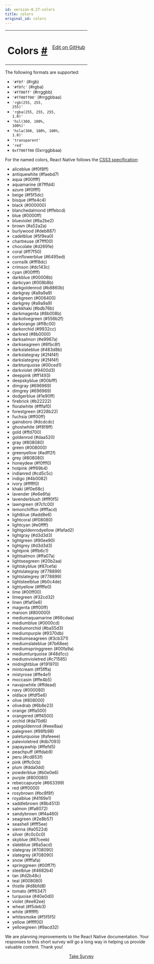 ```yaml
---
id: version-0.27-colors
title: colors
original_id: colors
---
```

<a id="content"></a><table width="100%"><tbody><tr><td><h1><a class="anchor" name="colors"></a>Colors <a class="hash-link" href="docs/colors.html#colors">#</a></h1></td><td style="text-align:right;"><a target="_blank" href="https://github.com/facebook/react-native/blob/0.27-stable/docs/Colors.md">Edit on GitHub</a></td></tr></tbody></table><div><p>The following formats are supported:</p><ul><li><code>'#f0f'</code> (#rgb)</li><li><code>'#f0fc'</code> (#rgba)</li><li><code>'#ff00ff'</code> (#rrggbb)</li><li><code>'#ff00ff00'</code> (#rrggbbaa)</li><li><code>'rgb(255, 255, 255)'</code></li><li><code>'rgba(255, 255, 255, 1.0)'</code></li><li><code>'hsl(360, 100%, 100%)'</code></li><li><code>'hsla(360, 100%, 100%, 1.0)'</code></li><li><code>'transparent'</code></li><li><code>'red'</code></li><li><code>0xff00ff00</code> (0xrrggbbaa)</li></ul><p>For the named colors, React Native follows the <a href="http://www.w3.org/TR/css3-color/#svg-color" target="_blank">CSS3 specification</a>:</p><ul><li><span class="color" style="background-color:aliceblue;"></span> aliceblue (#f0f8ff)</li><li><span class="color" style="background-color:antiquewhite;"></span> antiquewhite (#faebd7)</li><li><span class="color" style="background-color:aqua;"></span> aqua (#00ffff)</li><li><span class="color" style="background-color:aquamarine;"></span> aquamarine (#7fffd4)</li><li><span class="color" style="background-color:azure;"></span> azure (#f0ffff)</li><li><span class="color" style="background-color:beige;"></span> beige (#f5f5dc)</li><li><span class="color" style="background-color:bisque;"></span> bisque (#ffe4c4)</li><li><span class="color" style="background-color:black;"></span> black (#000000)</li><li><span class="color" style="background-color:blanchedalmond;"></span> blanchedalmond (#ffebcd)</li><li><span class="color" style="background-color:blue;"></span> blue (#0000ff)</li><li><span class="color" style="background-color:blueviolet;"></span> blueviolet (#8a2be2)</li><li><span class="color" style="background-color:brown;"></span> brown (#a52a2a)</li><li><span class="color" style="background-color:burlywood;"></span> burlywood (#deb887)</li><li><span class="color" style="background-color:cadetblue;"></span> cadetblue (#5f9ea0)</li><li><span class="color" style="background-color:chartreuse;"></span> chartreuse (#7fff00)</li><li><span class="color" style="background-color:chocolate;"></span> chocolate (#d2691e)</li><li><span class="color" style="background-color:coral;"></span> coral (#ff7f50)</li><li><span class="color" style="background-color:cornflowerblue;"></span> cornflowerblue (#6495ed)</li><li><span class="color" style="background-color:cornsilk;"></span> cornsilk (#fff8dc)</li><li><span class="color" style="background-color:crimson;"></span> crimson (#dc143c)</li><li><span class="color" style="background-color:cyan;"></span> cyan (#00ffff)</li><li><span class="color" style="background-color:darkblue;"></span> darkblue (#00008b)</li><li><span class="color" style="background-color:darkcyan;"></span> darkcyan (#008b8b)</li><li><span class="color" style="background-color:darkgoldenrod;"></span> darkgoldenrod (#b8860b)</li><li><span class="color" style="background-color:darkgray;"></span> darkgray (#a9a9a9)</li><li><span class="color" style="background-color:darkgreen;"></span> darkgreen (#006400)</li><li><span class="color" style="background-color:darkgrey;"></span> darkgrey (#a9a9a9)</li><li><span class="color" style="background-color:darkkhaki;"></span> darkkhaki (#bdb76b)</li><li><span class="color" style="background-color:darkmagenta;"></span> darkmagenta (#8b008b)</li><li><span class="color" style="background-color:darkolivegreen;"></span> darkolivegreen (#556b2f)</li><li><span class="color" style="background-color:darkorange;"></span> darkorange (#ff8c00)</li><li><span class="color" style="background-color:darkorchid;"></span> darkorchid (#9932cc)</li><li><span class="color" style="background-color:darkred;"></span> darkred (#8b0000)</li><li><span class="color" style="background-color:darksalmon;"></span> darksalmon (#e9967a)</li><li><span class="color" style="background-color:darkseagreen;"></span> darkseagreen (#8fbc8f)</li><li><span class="color" style="background-color:darkslateblue;"></span> darkslateblue (#483d8b)</li><li><span class="color" style="background-color:darkslategray;"></span> darkslategray (#2f4f4f)</li><li><span class="color" style="background-color:darkslategrey;"></span> darkslategrey (#2f4f4f)</li><li><span class="color" style="background-color:darkturquoise;"></span> darkturquoise (#00ced1)</li><li><span class="color" style="background-color:darkviolet;"></span> darkviolet (#9400d3)</li><li><span class="color" style="background-color:deeppink;"></span> deeppink (#ff1493)</li><li><span class="color" style="background-color:deepskyblue;"></span> deepskyblue (#00bfff)</li><li><span class="color" style="background-color:dimgray;"></span> dimgray (#696969)</li><li><span class="color" style="background-color:dimgrey;"></span> dimgrey (#696969)</li><li><span class="color" style="background-color:dodgerblue;"></span> dodgerblue (#1e90ff)</li><li><span class="color" style="background-color:firebrick;"></span> firebrick (#b22222)</li><li><span class="color" style="background-color:floralwhite;"></span> floralwhite (#fffaf0)</li><li><span class="color" style="background-color:forestgreen;"></span> forestgreen (#228b22)</li><li><span class="color" style="background-color:fuchsia;"></span> fuchsia (#ff00ff)</li><li><span class="color" style="background-color:gainsboro;"></span> gainsboro (#dcdcdc)</li><li><span class="color" style="background-color:ghostwhite;"></span> ghostwhite (#f8f8ff)</li><li><span class="color" style="background-color:gold;"></span> gold (#ffd700)</li><li><span class="color" style="background-color:goldenrod;"></span> goldenrod (#daa520)</li><li><span class="color" style="background-color:gray;"></span> gray (#808080)</li><li><span class="color" style="background-color:green;"></span> green (#008000)</li><li><span class="color" style="background-color:greenyellow;"></span> greenyellow (#adff2f)</li><li><span class="color" style="background-color:grey;"></span> grey (#808080)</li><li><span class="color" style="background-color:honeydew;"></span> honeydew (#f0fff0)</li><li><span class="color" style="background-color:hotpink;"></span> hotpink (#ff69b4)</li><li><span class="color" style="background-color:indianred;"></span> indianred (#cd5c5c)</li><li><span class="color" style="background-color:indigo;"></span> indigo (#4b0082)</li><li><span class="color" style="background-color:ivory;"></span> ivory (#fffff0)</li><li><span class="color" style="background-color:khaki;"></span> khaki (#f0e68c)</li><li><span class="color" style="background-color:lavender;"></span> lavender (#e6e6fa)</li><li><span class="color" style="background-color:lavenderblush;"></span> lavenderblush (#fff0f5)</li><li><span class="color" style="background-color:lawngreen;"></span> lawngreen (#7cfc00)</li><li><span class="color" style="background-color:lemonchiffon;"></span> lemonchiffon (#fffacd)</li><li><span class="color" style="background-color:lightblue;"></span> lightblue (#add8e6)</li><li><span class="color" style="background-color:lightcoral;"></span> lightcoral (#f08080)</li><li><span class="color" style="background-color:lightcyan;"></span> lightcyan (#e0ffff)</li><li><span class="color" style="background-color:lightgoldenrodyellow;"></span> lightgoldenrodyellow (#fafad2)</li><li><span class="color" style="background-color:lightgray;"></span> lightgray (#d3d3d3)</li><li><span class="color" style="background-color:lightgreen;"></span> lightgreen (#90ee90)</li><li><span class="color" style="background-color:lightgrey;"></span> lightgrey (#d3d3d3)</li><li><span class="color" style="background-color:lightpink;"></span> lightpink (#ffb6c1)</li><li><span class="color" style="background-color:lightsalmon;"></span> lightsalmon (#ffa07a)</li><li><span class="color" style="background-color:lightseagreen;"></span> lightseagreen (#20b2aa)</li><li><span class="color" style="background-color:lightskyblue;"></span> lightskyblue (#87cefa)</li><li><span class="color" style="background-color:lightslategray;"></span> lightslategray (#778899)</li><li><span class="color" style="background-color:lightslategrey;"></span> lightslategrey (#778899)</li><li><span class="color" style="background-color:lightsteelblue;"></span> lightsteelblue (#b0c4de)</li><li><span class="color" style="background-color:lightyellow;"></span> lightyellow (#ffffe0)</li><li><span class="color" style="background-color:lime;"></span> lime (#00ff00)</li><li><span class="color" style="background-color:limegreen;"></span> limegreen (#32cd32)</li><li><span class="color" style="background-color:linen;"></span> linen (#faf0e6)</li><li><span class="color" style="background-color:magenta;"></span> magenta (#ff00ff)</li><li><span class="color" style="background-color:maroon;"></span> maroon (#800000)</li><li><span class="color" style="background-color:mediumaquamarine;"></span> mediumaquamarine (#66cdaa)</li><li><span class="color" style="background-color:mediumblue;"></span> mediumblue (#0000cd)</li><li><span class="color" style="background-color:mediumorchid;"></span> mediumorchid (#ba55d3)</li><li><span class="color" style="background-color:mediumpurple;"></span> mediumpurple (#9370db)</li><li><span class="color" style="background-color:mediumseagreen;"></span> mediumseagreen (#3cb371)</li><li><span class="color" style="background-color:mediumslateblue;"></span> mediumslateblue (#7b68ee)</li><li><span class="color" style="background-color:mediumspringgreen;"></span> mediumspringgreen (#00fa9a)</li><li><span class="color" style="background-color:mediumturquoise;"></span> mediumturquoise (#48d1cc)</li><li><span class="color" style="background-color:mediumvioletred;"></span> mediumvioletred (#c71585)</li><li><span class="color" style="background-color:midnightblue;"></span> midnightblue (#191970)</li><li><span class="color" style="background-color:mintcream;"></span> mintcream (#f5fffa)</li><li><span class="color" style="background-color:mistyrose;"></span> mistyrose (#ffe4e1)</li><li><span class="color" style="background-color:moccasin;"></span> moccasin (#ffe4b5)</li><li><span class="color" style="background-color:navajowhite;"></span> navajowhite (#ffdead)</li><li><span class="color" style="background-color:navy;"></span> navy (#000080)</li><li><span class="color" style="background-color:oldlace;"></span> oldlace (#fdf5e6)</li><li><span class="color" style="background-color:olive;"></span> olive (#808000)</li><li><span class="color" style="background-color:olivedrab;"></span> olivedrab (#6b8e23)</li><li><span class="color" style="background-color:orange;"></span> orange (#ffa500)</li><li><span class="color" style="background-color:orangered;"></span> orangered (#ff4500)</li><li><span class="color" style="background-color:orchid;"></span> orchid (#da70d6)</li><li><span class="color" style="background-color:palegoldenrod;"></span> palegoldenrod (#eee8aa)</li><li><span class="color" style="background-color:palegreen;"></span> palegreen (#98fb98)</li><li><span class="color" style="background-color:paleturquoise;"></span> paleturquoise (#afeeee)</li><li><span class="color" style="background-color:palevioletred;"></span> palevioletred (#db7093)</li><li><span class="color" style="background-color:papayawhip;"></span> papayawhip (#ffefd5)</li><li><span class="color" style="background-color:peachpuff;"></span> peachpuff (#ffdab9)</li><li><span class="color" style="background-color:peru;"></span> peru (#cd853f)</li><li><span class="color" style="background-color:pink;"></span> pink (#ffc0cb)</li><li><span class="color" style="background-color:plum;"></span> plum (#dda0dd)</li><li><span class="color" style="background-color:powderblue;"></span> powderblue (#b0e0e6)</li><li><span class="color" style="background-color:purple;"></span> purple (#800080)</li><li><span class="color" style="background-color:rebeccapurple;"></span> rebeccapurple (#663399)</li><li><span class="color" style="background-color:red;"></span> red (#ff0000)</li><li><span class="color" style="background-color:rosybrown;"></span> rosybrown (#bc8f8f)</li><li><span class="color" style="background-color:royalblue;"></span> royalblue (#4169e1)</li><li><span class="color" style="background-color:saddlebrown;"></span> saddlebrown (#8b4513)</li><li><span class="color" style="background-color:salmon;"></span> salmon (#fa8072)</li><li><span class="color" style="background-color:sandybrown;"></span> sandybrown (#f4a460)</li><li><span class="color" style="background-color:seagreen;"></span> seagreen (#2e8b57)</li><li><span class="color" style="background-color:seashell;"></span> seashell (#fff5ee)</li><li><span class="color" style="background-color:sienna;"></span> sienna (#a0522d)</li><li><span class="color" style="background-color:silver;"></span> silver (#c0c0c0)</li><li><span class="color" style="background-color:skyblue;"></span> skyblue (#87ceeb)</li><li><span class="color" style="background-color:slateblue;"></span> slateblue (#6a5acd)</li><li><span class="color" style="background-color:slategray;"></span> slategray (#708090)</li><li><span class="color" style="background-color:slategrey;"></span> slategrey (#708090)</li><li><span class="color" style="background-color:snow;"></span> snow (#fffafa)</li><li><span class="color" style="background-color:springgreen;"></span> springgreen (#00ff7f)</li><li><span class="color" style="background-color:steelblue;"></span> steelblue (#4682b4)</li><li><span class="color" style="background-color:tan;"></span> tan (#d2b48c)</li><li><span class="color" style="background-color:teal;"></span> teal (#008080)</li><li><span class="color" style="background-color:thistle;"></span> thistle (#d8bfd8)</li><li><span class="color" style="background-color:tomato;"></span> tomato (#ff6347)</li><li><span class="color" style="background-color:turquoise;"></span> turquoise (#40e0d0)</li><li><span class="color" style="background-color:violet;"></span> violet (#ee82ee)</li><li><span class="color" style="background-color:wheat;"></span> wheat (#f5deb3)</li><li><span class="color" style="background-color:white;"></span> white (#ffffff)</li><li><span class="color" style="background-color:whitesmoke;"></span> whitesmoke (#f5f5f5)</li><li><span class="color" style="background-color:yellow;"></span> yellow (#ffff00)</li><li><span class="color" style="background-color:yellowgreen;"></span> yellowgreen (#9acd32)</li></ul></div><div class="docs-prevnext"></div><div class="survey"><div class="survey-image"></div><p>We are planning improvements to the React Native documentation. Your responses to this short survey will go a long way in helping us provide valuable content. Thank you!</p><center><a class="button" href="https://www.facebook.com/survey?oid=681969738611332">Take Survey</a></center></div>